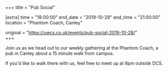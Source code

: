 +++
title = "Pub Social"

[extra]
time = "18:00:00"
end_date = "2019-10-29"
end_time = "21:00:00"
location = "Phantom Coach, Canley"

original = "https://uwcs.co.uk/events/pub-social-2019-10-28/"    
+++

Join us as we head out to our weekly gathering at the Phantom Coach, a pub in Canley about a 15 minute walk from campus.

If you'd like to walk there with us, feel free to meet up at 6pm outside DCS.

